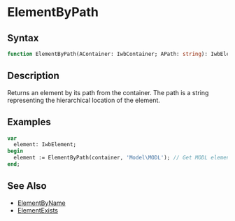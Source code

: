 # ElementByPath

## Syntax

```pascal
function ElementByPath(AContainer: IwbContainer; APath: string): IwbElement;
```

## Description

Returns an element by its path from the container. The path is a string representing the hierarchical location of the element.

## Examples

```pascal
var
  element: IwbElement;
begin
  element := ElementByPath(container, 'Model\MODL'); // Get MODL element under Model
end;
```

## See Also

- [ElementByName](IwbContainer_ElementByName.md)
- [ElementExists](IwbContainer_ElementExists.md)
